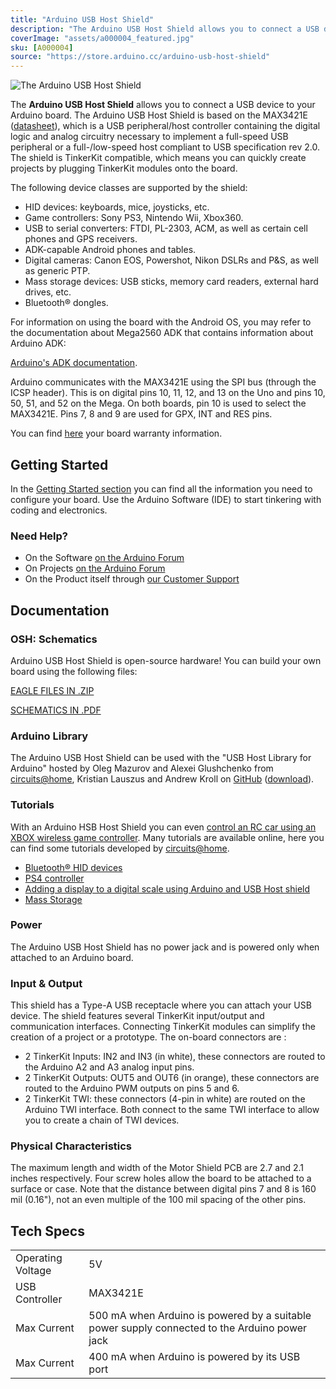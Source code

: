 ```yaml
---
title: "Arduino USB Host Shield"
description: "The Arduino USB Host Shield allows you to connect a USB device to your Arduino."
coverImage: "assets/a000004_featured.jpg"
sku: [A000004]
source: "https://store.arduino.cc/arduino-usb-host-shield"
---
```


![The Arduino USB Host Shield](./assets/a000004_featured.jpg)

The **Arduino USB Host Shield** allows you to connect a USB device to your Arduino board. The Arduino USB Host Shield is based on the MAX3421E ([datasheet](http://www.maximintegrated.com/datasheet/index.mvp/id/3639)), which is a USB peripheral/host controller containing the digital logic and analog circuitry necessary to implement a full-speed USB peripheral or a full-/low-speed host compliant to USB specification rev 2.0\. The shield is TinkerKit compatible, which means you can quickly create projects by plugging TinkerKit modules onto the board.

The following device classes are supported by the shield:

* HID devices: keyboards, mice, joysticks, etc.
* Game controllers: Sony PS3, Nintendo Wii, Xbox360.
* USB to serial converters: FTDI, PL-2303, ACM, as well as certain cell phones and GPS receivers.
* ADK-capable Android phones and tables.
* Digital cameras: Canon EOS, Powershot, Nikon DSLRs and P&S, as well as generic PTP.
* Mass storage devices: USB sticks, memory card readers, external hard drives, etc.
* Bluetooth® dongles.

For information on using the board with the Android OS, you may refer to the documentation about Mega2560 ADK that contains information about Arduino ADK:

[Arduino's ADK documentation](https://www.arduino.cc/en/Guide/ArduinoADK).

Arduino communicates with the MAX3421E using the SPI bus (through the ICSP header). This is on digital pins 10, 11, 12, and 13 on the Uno and pins 10, 50, 51, and 52 on the Mega. On both boards, pin 10 is used to select the MAX3421E. Pins 7, 8 and 9 are used for GPX, INT and RES pins.

You can find [here](https://www.arduino.cc/en/Main/warranty) your board warranty information.

## Getting Started

In the [Getting Started section](https://www.arduino.cc/en/Guide/HomePage) you can find all the information you need to configure your board. Use the Arduino Software (IDE) to start tinkering with coding and electronics.

### Need Help?

* On the Software [on the Arduino Forum](https://forum.arduino.cc/index.php?topic=443558.0)
* On Projects [on the Arduino Forum](https://forum.arduino.cc/index.php?board=3.0)
* On the Product itself through [our Customer Support](https://store.arduino.cc/store-support)

## Documentation

### OSH: Schematics

Arduino USB Host Shield is open-source hardware! You can build your own board using the following files:

[EAGLE FILES IN .ZIP](https://www.arduino.cc/en/uploads/Main/USBHostShield-Rev2.zip)

[SCHEMATICS IN .PDF](https://www.arduino.cc/en/uploads/Main/USBHostShield-Rev2.pdf)

### Arduino Library

The Arduino USB Host Shield can be used with the "USB Host Library for Arduino" hosted by Oleg Mazurov and Alexei Glushchenko from [circuits@home](https://circuitsathome.com/), Kristian Lauszus and Andrew Kroll on [GitHub](https://github.com/felis/USB*Host*Shield*2.0) ([download](https://github.com/felis/USB*Host*Shield*2.0/archive/master.zip)).

### Tutorials

With an Arduino HSB Host Shield you can even [control an RC car using an XBOX wireless game controller](https://create.arduino.cc/projecthub/Arduino_Scuola/joystick-controlled-rc-car-076b7f). Many tutorials are available online, here you can find some tutorials developed by [circuits@home](https://chome.nerpa.tech/).

* [Bluetooth® HID devices](https://chome.nerpa.tech/mcu/arduino/bluetooth-hid-devices-now-supported-by-the-usb-host-library/)
* [PS4 controller](https://chome.nerpa.tech/mcu/arduino/ps4-controller-support-for-the-usb-host-library/)
* [Adding a display to a digital scale using Arduino and USB Host shield](https://chome.nerpa.tech/mcu/adding-a-display-to-a-digital-scale-using-arduino-and-usb-host-shield/)
* [Mass Storage](https://chome.nerpa.tech/mcu/mass-storage-support-for-usb-host-library-2-0-released/comment-page-1/)

### Power

The Arduino USB Host Shield has no power jack and is powered only when attached to an Arduino board.

### Input & Output

This shield has a Type-A USB receptacle where you can attach your USB device. The shield features several TinkerKit input/output and communication interfaces. Connecting TinkerKit modules can simplify the creation of a project or a prototype. The on-board connectors are :

* 2 TinkerKit Inputs: IN2 and IN3 (in white), these connectors are routed to the Arduino A2 and A3 analog input pins.
* 2 TinkerKit Outputs: OUT5 and OUT6 (in orange), these connectors are routed to the Arduino PWM outputs on pins 5 and 6.
* 2 TinkerKit TWI: these connectors (4-pin in white) are routed on the Arduino TWI interface. Both connect to the same TWI interface to allow you to create a chain of TWI devices.

### Physical Characteristics

The maximum length and width of the Motor Shield PCB are 2.7 and 2.1 inches respectively. Four screw holes allow the board to be attached to a surface or case. Note that the distance between digital pins 7 and 8 is 160 mil (0.16"), not an even multiple of the 100 mil spacing of the other pins.

## Tech Specs

|                   |                                                                                               |
| ----------------- | --------------------------------------------------------------------------------------------- |
| Operating Voltage | 5V                                                                                            |
| USB Controller    | MAX3421E                                                                                      |
| Max Current       | 500 mA when Arduino is powered by a suitable power supply connected to the Arduino power jack |
| Max Current       | 400 mA when Arduino is powered by its USB port                                                |
